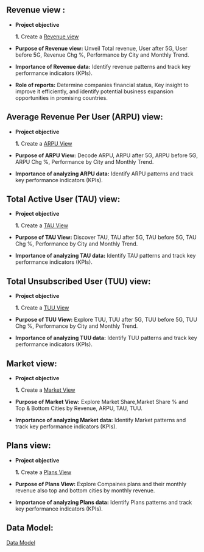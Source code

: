 ## Revenue view :

- **Project objective**

    **1.** Create a [Revenue view](https://github.com/JAYANT242003/Telecom-Analysis/blob/main/Revenue%20Dashboard.pdf)

- **Purpose of Revenue view:** Unveil Total revenue, User after 5G, User before 5G, Revenue Chg %, Performance by City and Monthly Trend.

- **Importance of Revenue data:** Identify revenue patterns and track key performance indicators (KPIs).

- **Role of reports:** Determine companies financial status, Key insight to improve it efficiently, and identify potential business expansion opportunities in promising countries.



## Average Revenue Per User (ARPU) view:

- **Project objective**

    **1.** Create a [ARPU View](https://github.com/JAYANT242003/Telecom-Analysis/blob/main/ARPU%20Dashboard.pdf)

- **Purpose of ARPU View:** Decode ARPU, ARPU after 5G, ARPU before 5G, ARPU Chg %, Performance by City and Monthly Trend.
  
- **Importance of analyzing ARPU data:** Identify ARPU patterns and track key performance indicators (KPIs).



## Total Active User (TAU) view:

- **Project objective**

    **1.** Create a [TAU View](https://github.com/JAYANT242003/Telecom-Analysis/blob/main/TAU%20Dashboard.pdf)

- **Purpose of TAU View:** Discover TAU, TAU after 5G, TAU before 5G, TAU Chg %, Performance by City and Monthly Trend.

- **Importance of analyzing TAU data:** Identify TAU patterns and track key performance indicators (KPIs).



## Total Unsubscribed User (TUU) view:

- **Project objective**

    **1.** Create a [TUU View](https://github.com/JAYANT242003/Telecom-Analysis/blob/main/TUU%20Dashboard.pdf)

- **Purpose of TUU View:** Explore TUU, TUU after 5G, TUU before 5G, TUU Chg %, Performance by City and Monthly Trend.

- **Importance of analyzing TUU data:** Identify TUU patterns and track key performance indicators (KPIs).



## Market view:

- **Project objective**

    **1.** Create a [Market View](https://github.com/JAYANT242003/Telecom-Analysis/blob/main/Market%20Dashboard.pdf)

- **Purpose of Market View:** Explore Market Share,Market Share % and Top & Bottom Cities by Revenue, ARPU, TAU, TUU.

- **Importance of analyzing Market data:** Identify Market patterns and track key performance indicators (KPIs).



## Plans view:

- **Project objective**

    **1.** Create a [Plans View](https://github.com/JAYANT242003/Telecom-Analysis/blob/main/Plans%20Dashboard.pdf)

- **Purpose of Plans View:** Explore Compaines plans and their monthly revenue also top and bottom cities by monthly revenue.

- **Importance of analyzing Plans data:** Identify Plans patterns and track key performance indicators (KPIs).



## Data Model:

[Data Model](https://github.com/JAYANT242003/Telecom-Analysis/blob/main/Data%20Model.pdf)
